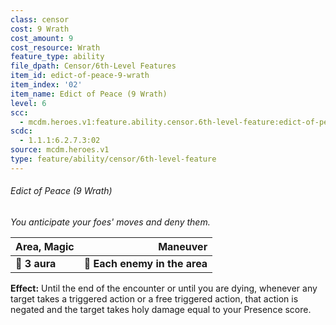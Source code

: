 ```yaml
---
class: censor
cost: 9 Wrath
cost_amount: 9
cost_resource: Wrath
feature_type: ability
file_dpath: Censor/6th-Level Features
item_id: edict-of-peace-9-wrath
item_index: '02'
item_name: Edict of Peace (9 Wrath)
level: 6
scc:
  - mcdm.heroes.v1:feature.ability.censor.6th-level-feature:edict-of-peace-9-wrath
scdc:
  - 1.1.1:6.2.7.3:02
source: mcdm.heroes.v1
type: feature/ability/censor/6th-level-feature
---
```


###### Edict of Peace (9 Wrath)

*You anticipate your foes' moves and deny them.*

| **Area, Magic** |                  **Maneuver** |
| --------------- | ----------------------------: |
| **📏 3 aura**   | **🎯 Each enemy in the area** |

**Effect:** Until the end of the encounter or until you are dying, whenever any target takes a triggered action or a free triggered action, that action is negated and the target takes holy damage equal to your Presence score.
